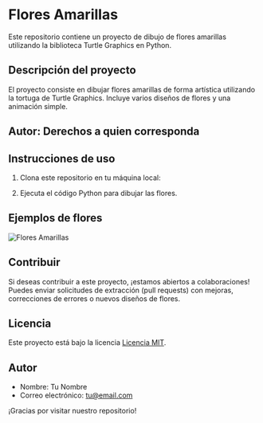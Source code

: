 # Flores Amarillas

Este repositorio contiene un proyecto de dibujo de flores amarillas utilizando la biblioteca Turtle Graphics en Python.

## Descripción del proyecto

El proyecto consiste en dibujar flores amarillas de forma artística utilizando la tortuga de Turtle Graphics. Incluye varios diseños de flores y una animación simple.

## Autor: Derechos a quien corresponda


## Instrucciones de uso

1. Clona este repositorio en tu máquina local:


2. Ejecuta el código Python para dibujar las flores.

## Ejemplos de flores

![Flores Amarillas](imagen_de_ejemplo.png)

## Contribuir

Si deseas contribuir a este proyecto, ¡estamos abiertos a colaboraciones! Puedes enviar solicitudes de extracción (pull requests) con mejoras, correcciones de errores o nuevos diseños de flores.

## Licencia

Este proyecto está bajo la licencia [Licencia MIT](LICENSE).

## Autor

- Nombre: Tu Nombre
- Correo electrónico: tu@email.com

¡Gracias por visitar nuestro repositorio!
